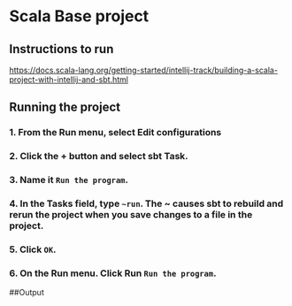 # Scala Base project

## Instructions to run

https://docs.scala-lang.org/getting-started/intellij-track/building-a-scala-project-with-intellij-and-sbt.html

## Running the project

### 1. From the Run menu, select Edit configurations

### 2. Click the + button and select sbt Task.

### 3. Name it ```Run the program```.

### 4. In the Tasks field, type ```~run```. The ~ causes sbt to rebuild and rerun the project when you save changes to a file in the project.

### 5. Click ```OK```.

### 6. On the Run menu. Click Run ```Run the program```.


##Output
